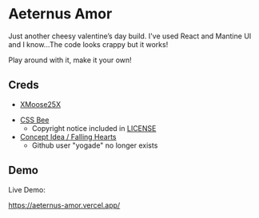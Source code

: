 
# Aeternus Amor

 Just another cheesy valentine’s day build.
 I've used React and Mantine UI and I know...The code looks crappy but it works!

 Play around with it, make it your own!


## Creds

- [XMoose25X](https://github.com/XMoose25X/Valentines-Day)
* [CSS Bee](https://codepen.io/elorenn/pen/WEPMEv)
    * Copyright notice included in [LICENSE](./LICENSE)
* [Concept Idea / Falling Hearts](https://yogade.github.io/whale-you-be-my-valentine/)
    * Github user "yogade" no longer exists


## Demo

Live Demo:

https://aeternus-amor.vercel.app/